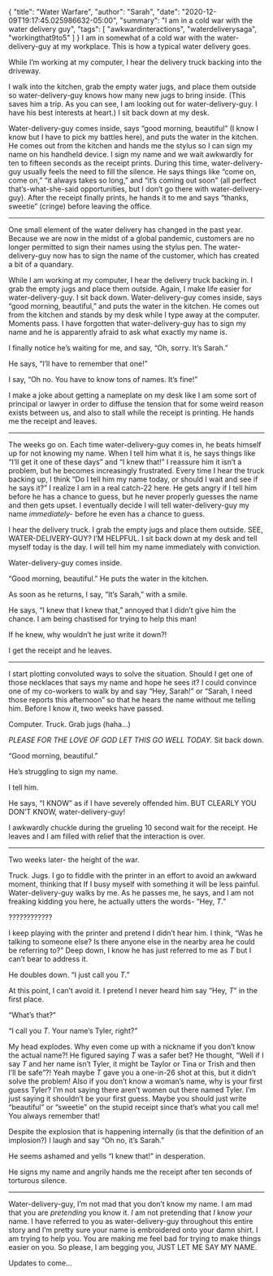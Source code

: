 {
    "title": "Water Warfare",
    "author": "Sarah",
    "date": "2020-12-09T19:17:45.025986632-05:00",
    "summary": "I am in a cold war with the water delivery guy",
    "tags": [
        "awkwardinteractions",
        "waterdeliverysaga",
        "workingthat9to5"
    ]
}
I am in somewhat of a cold war with the water-delivery-guy at my
workplace. This is how a typical water delivery goes.

While I’m working at my computer, I hear the delivery truck backing into
the driveway.

I walk into the kitchen, grab the empty water jugs, and place them
outside so water-delivery-guy knows how many new jugs to bring inside.
(This saves him a trip. As you can see, I am looking out for
water-delivery-guy. I have his best interests at heart.) I sit back down
at my desk.

Water-delivery-guy comes inside, says “good morning, beautiful” (I know
I know but I have to pick my battles here), and puts the water in the
kitchen. He comes out from the kitchen and hands me the stylus so I can
sign my name on his handheld device. I sign my name and we wait
awkwardly for ten to fifteen seconds as the receipt prints. During this
time, water-delivery-guy usually feels the need to fill the silence. He
says things like “come on, come on,” “it always takes so long,” and
“it’s coming out soon” (all perfect that’s-what-she-said
opportunities, but I don’t go there with water-delivery-guy). After the
receipt finally prints, he hands it to me and says “thanks, sweetie”
(cringe) before leaving the office.

---

One small element of the water delivery has changed in the past year.
Because we are now in the midst of a global pandemic, customers are no
longer permitted to sign their names using the stylus pen. The
water-delivery-guy now has to sign the name of the customer, which has
created a bit of a quandary.

While I am working at my computer, I hear the delivery truck backing in.
I grab the empty jugs and place them outside. Again, I make life easier
for water-delivery-guy. I sit back down. Water-delivery-guy comes
inside, says “good morning, beautiful,” and puts the water in the
kitchen. He comes out from the kitchen and stands by my desk while I
type away at the computer. Moments pass. I have forgotten that
water-delivery-guy has to sign my name and he is apparently afraid to
ask what exactly my name is.

I finally notice he’s waiting for me, and say, “Oh, sorry. It’s Sarah.”

He says, “I’ll have to remember that one\!”

I say, “Oh no. You have to know tons of names. It’s fine\!”

I make a joke about getting a nameplate on my desk like I am some sort
of principal or lawyer in order to diffuse the tension that for some
weird reason exists between us, and also to stall while the receipt is
printing. He hands me the receipt and leaves.

---

The weeks go on. Each time water-delivery-guy comes in, he beats himself
up for not knowing my name. When I tell him what it is, he says things
like “I’ll get it one of these days” and “I knew that\!” I reassure him
it isn’t a problem, but he becomes increasingly frustrated. Every time I
hear the truck backing up, I think “Do I tell him my name today, or
should I wait and see if he says it?” I realize I am in a real catch-22
here. He gets angry if I tell him before he has a chance to guess, but
he never properly guesses the name and then gets upset. I eventually
decide I will tell water-delivery-guy my name *immediately-* before he
even has a chance to guess.

I hear the delivery truck. I grab the empty jugs and place them outside.
SEE, WATER-DELIVERY-GUY? I’M HELPFUL. I sit back down at my desk and
tell myself today is the day. I will tell him my name immediately with
conviction.

Water-delivery-guy comes inside.

“Good morning, beautiful.” He puts the water in the kitchen.

As soon as he returns, I say, “It’s Sarah,” with a smile.

He says, “I knew that I knew that,” annoyed that I didn’t give him the
chance. I am being chastised for trying to help this man\!

If he knew, why wouldn’t he just write it down?\!

I get the receipt and he leaves.

---

I start plotting convoluted ways to solve the situation. Should I get
one of those necklaces that says my name and hope he sees it? I could
convince one of my co-workers to walk by and say “Hey, Sarah\!” or
“Sarah, I need those reports this afternoon” so that he hears the name
without me telling him. Before I know it, two weeks have passed.

Computer. Truck. Grab jugs (haha…)

*PLEASE FOR THE LOVE OF GOD LET THIS GO WELL TODAY.* Sit back down.

“Good morning, beautiful.”

He’s struggling to sign my name.

I tell him.

He says, “I KNOW” as if I have severely offended him. BUT CLEARLY YOU
DON’T KNOW, water-delivery-guy\!

I awkwardly chuckle during the grueling 10 second wait for the receipt.
He leaves and I am filled with relief that the interaction is over.

---

Two weeks later- the height of the war.

Truck. Jugs. I go to fiddle with the printer in an effort to avoid an
awkward moment, thinking that If I busy myself with something it will be
less painful. Water-delivery-guy walks by me. As he passes me, he says,
and I am not freaking kidding you here, he actually utters the words-
“Hey, *T*.”

????????????

I keep playing with the printer and pretend I didn’t hear him. I think,
“Was he talking to someone else? Is there anyone else in the nearby
area he could be referring to?” Deep down, I know he has just referred
to me as *T* but I can’t bear to address it.

He doubles down. “I just call you *T*.”

At this point, I can’t avoid it. I pretend I never heard him say “Hey,
*T*” in the first place.

“What’s that?”

“I call you *T*. Your name’s Tyler, right?”

My head explodes. Why even come up with a nickname if you don’t know the
actual name?\! He figured saying *T* was a safer bet? He thought, “Well
if I say *T* and her name isn’t Tyler, it might be Taylor or Tina or
Trish and then I’ll be safe”?\! Yeah maybe *T* gave you a one-in-26 shot
at this, but it didn’t solve the problem\! Also if you don’t know a
woman’s name, why is your first guess Tyler? I’m not saying there aren’t
women out there named Tyler. I’m just saying it shouldn’t be your first
guess. Maybe you should just write “beautiful” or “sweetie” on the
stupid receipt since that’s what you call me\! You always remember
that\!

Despite the explosion that is happening internally (is that the
definition of an implosion?) I laugh and say “Oh no, it’s Sarah.”

He seems ashamed and yells “I knew that\!” in desperation.

He signs my name and angrily hands me the receipt after ten seconds of
torturous silence.

---

Water-delivery-guy, I’m not mad that you don’t know my name. I am mad
that you are *pretending* you know it. *I* am not pretending that *I*
know *your* name. I have referred to you as water-delivery-guy
throughout this entire story and I’m pretty sure your name is
embroidered onto your damn shirt. I am trying to help you. You are
making me feel bad for trying to make things easier on you. So please, I
am begging you, JUST LET ME SAY MY NAME.

Updates to come...
